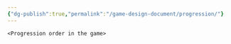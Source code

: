 ```yaml
---
{"dg-publish":true,"permalink":"/game-design-document/progression/"}
---
```


`<Progression order in the game>`